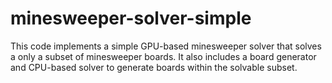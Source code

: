# minesweeper-solver-simple
This code implements a simple GPU-based minesweeper solver that solves a only a subset of minesweeper boards.  It also includes a board generator and CPU-based solver to generate boards within the solvable subset.
